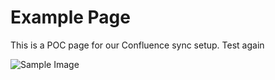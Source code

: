 <!-- Space: demo -->
<!-- Title: Example Page -->
<!-- Parent: Intro -->
<!-- Label: poc -->

# Example Page

This is a POC page for our Confluence sync setup. Test again

![Sample Image](image.png)
